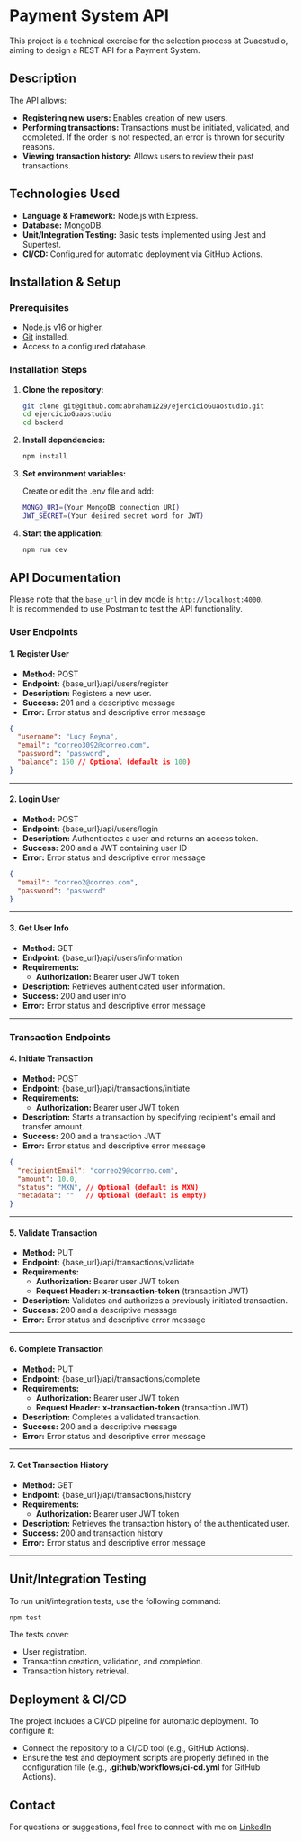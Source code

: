 # Payment System API

This project is a technical exercise for the selection process at Guaostudio, aiming to design a REST API for a Payment System.

## Description

The API allows:

- **Registering new users:** Enables creation of new users.
- **Performing transactions:** Transactions must be initiated, validated, and completed. If the order is not respected, an error is thrown for security reasons.
- **Viewing transaction history:** Allows users to review their past transactions.

## Technologies Used

- **Language & Framework:** Node.js with Express.
- **Database:** MongoDB.
- **Unit/Integration Testing:** Basic tests implemented using Jest and Supertest.
- **CI/CD:** Configured for automatic deployment via GitHub Actions.

## Installation & Setup

### Prerequisites

- [Node.js](https://nodejs.org/) v16 or higher.
- [Git](https://git-scm.com/) installed.
- Access to a configured database.

### Installation Steps

1. **Clone the repository:**

   ```bash
   git clone git@github.com:abraham1229/ejercicioGuaostudio.git
   cd ejercicioGuaostudio
   cd backend
   ```

2. **Install dependencies:**

   ```bash
   npm install
   ```

3. **Set environment variables:**

   Create or edit the .env file and add:

   ```bash
   MONGO_URI=(Your MongoDB connection URI)
   JWT_SECRET=(Your desired secret word for JWT)
   ```

4. **Start the application:**

   ```bash
   npm run dev
   ```

## API Documentation

Please note that the `base_url` in dev mode is `http://localhost:4000`.  
It is recommended to use Postman to test the API functionality.

### User Endpoints

#### 1. Register User
- **Method:** POST  
- **Endpoint:** {base_url}/api/users/register  
- **Description:** Registers a new user.
- **Success:** 201 and a descriptive message  
- **Error:** Error status and descriptive error message

```json
{
  "username": "Lucy Reyna",
  "email": "correo3092@correo.com",
  "password": "password",
  "balance": 150 // Optional (default is 100)
}
```

---

#### 2. Login User
- **Method:** POST  
- **Endpoint:** {base_url}/api/users/login  
- **Description:** Authenticates a user and returns an access token.
- **Success:** 200 and a JWT containing user ID  
- **Error:** Error status and descriptive error message

```json
{
  "email": "correo2@correo.com",
  "password": "password"
}
```

---

#### 3. Get User Info
- **Method:** GET  
- **Endpoint:** {base_url}/api/users/information  
- **Requirements:**
  - **Authorization:** Bearer user JWT token
- **Description:** Retrieves authenticated user information.
- **Success:** 200 and user info  
- **Error:** Error status and descriptive error message

---

### Transaction Endpoints

#### 4. Initiate Transaction
- **Method:** POST  
- **Endpoint:** {base_url}/api/transactions/initiate  
- **Requirements:**
  - **Authorization:** Bearer user JWT token
- **Description:** Starts a transaction by specifying recipient's email and transfer amount.
- **Success:** 200 and a transaction JWT  
- **Error:** Error status and descriptive error message

```json
{
  "recipientEmail": "correo29@correo.com",
  "amount": 10.0,
  "status": "MXN", // Optional (default is MXN)
  "metadata": ""   // Optional (default is empty)
}
```

---

#### 5. Validate Transaction
- **Method:** PUT  
- **Endpoint:** {base_url}/api/transactions/validate  
- **Requirements:**
  - **Authorization:** Bearer user JWT token  
  - **Request Header:** **x-transaction-token** (transaction JWT)
- **Description:** Validates and authorizes a previously initiated transaction.
- **Success:** 200 and a descriptive message  
- **Error:** Error status and descriptive error message

---

#### 6. Complete Transaction
- **Method:** PUT  
- **Endpoint:** {base_url}/api/transactions/complete  
- **Requirements:**
  - **Authorization:** Bearer user JWT token  
  - **Request Header:** **x-transaction-token** (transaction JWT)
- **Description:** Completes a validated transaction.
- **Success:** 200 and a descriptive message  
- **Error:** Error status and descriptive error message

---

#### 7. Get Transaction History
- **Method:** GET  
- **Endpoint:** {base_url}/api/transactions/history  
- **Requirements:**
  - **Authorization:** Bearer user JWT token
- **Description:** Retrieves the transaction history of the authenticated user.
- **Success:** 200 and transaction history  
- **Error:** Error status and descriptive error message

---

## Unit/Integration Testing

To run unit/integration tests, use the following command:

```bash
npm test
```

The tests cover:
- User registration.
- Transaction creation, validation, and completion.
- Transaction history retrieval.

## Deployment & CI/CD

The project includes a CI/CD pipeline for automatic deployment. To configure it:

- Connect the repository to a CI/CD tool (e.g., GitHub Actions).
- Ensure the test and deployment scripts are properly defined in the configuration file (e.g., **.github/workflows/ci-cd.yml** for GitHub Actions).

## Contact

For questions or suggestions, feel free to connect with me on [LinkedIn](https://www.linkedin.com/in/abrahamortizcastro/)

<!--

# API de Sistema de Pagos

Este proyecto es un ejercicio técnico para el proceso de selección en Guaostudio, cuyo objetivo es diseñar una API REST para un Sistema de Pagos.

## Descripción

La API permite:

- **Registrar nuevos usuarios:** Permite la creación de nuevos usuarios.
- **Realizar transacciones:** Se deben iniciar, validar y terminar transacciones, si no se respeta ese orden, por seguridad, manda error.
- **Consultar el historial de transacciones:** Permite al usuario revisar sus transacciones previas.

## Tecnologías Utilizadas

- **Lenguaje y Framework:** Node.js con Express.
- **Base de datos:** MongoDB.
- **Pruebas Unitarias:** Se han implementado pruebas básicas usando jest y supertest.
- **CI/CD:** Configuración para despliegue automático mediante Github Actions.

## Instalación y Configuración

### Prerrequisitos

- [Node.js](https://nodejs.org/) v16 o superior.
- [Git](https://git-scm.com/) instalado.
- Acceso a la base de datos configurada según la elección del desarrollador.

### Pasos de Instalación

1. **Clonar el repositorio:**
   ```bash
   git clone git@github.com:abraham1229/ejercicioGuaostudio.git
   cd ejercicioGuaostudio
   cd backend
    ```
2. **Instalar dependencias:**
   ```bash
   npm install
   ```

3. **Configurar variables de entorno:**

   Crear y/o editar archivo .env y poner
   ```
   MONGO_URI = (URI para la conexion de su base de datos/nombrebase de datos)
   JWT_SECRET = (palabra secreta deseada para hacer los JWT)  
   ```

4. **Iniciar la aplicación:**

   ```bash
   npm run dev
   ```

## Documentación de API

Por favor tome en consideración que base_url en modo dev es http://localhost:4000. 
Se recomienda usar postman para probar la funcionalidad de la api.

### Endpoints de Usuario

#### 1. Agregar Usuario
- **Método:** POST  
- **Endpoint:** {base_url}/api/users/register  
- **Descripción:** Registra un nuevo usuario.
- **Success:** 201 y mensaje descriptivo
- **Error:** Status de error y mensaje descriptivo del error

```json
{
    "username": "Luchi Reyna",
    "email": "correo3092@correo.com",
    "password": "password",
    "balance": 150 Opcional (Default es 100)
}
```

---

#### 2. Identificar Usuario
- **Método:** POST  
- **Endpoint:** {base_url}/api/users/login  
- **Descripción:** Autentica a un usuario y devuelve un token de acceso.
- **Success:** 200 y JWT de id de usuario
- **Error:** Status de error y mensaje descriptivo del error

```json
{
    "email": "correo2@correo.com",
    "password": "password"
}
```

---

#### 3. Obtener Datos del Usuario
- **Método:** GET  
- **Endpoint:** {base_url}/api/users/information  
- **Requerimientos:**
  - **Authorization:** Bearer Token JWT de usuario 
- **Descripción:** Recupera la información del usuario autenticado.
- **Success:** 200 e información de usuario puesto con el JWT
- **Error:** Status de error y mensaje descriptivo del error

---

### Endpoints de Transacciones

#### 4. Iniciar Transacción
- **Método:** POST  
- **Endpoint:** {base_url}/api/transactions/initiate  
- **Requerimientos:**
  - **Authorization:** Bearer Token JWT de usuario 
- **Descripción:** Inicia una transacción especificando el correo del destinatario y el monto a transferir.
- **Success:** 200 y JWT de id de transacción
- **Error:** Status de error y mensaje descriptivo del error

```json
{
    "recipientEmail": "correo29@correo.com",
    "amount": 10.0,
    "status" : "MXN" //Opcional (default es MXN),
    "metadata" : "" //Opcional (default es "")
}
```

---

#### 5. Autorizar Transacción
- **Método:** PUT  
- **Endpoint:** {base_url}/api/transactions/validate  
- **Requerimientos:**
  - **Authorization:** Bearer Token JWT de usuario 
  - **Request Header:** **x-transaction-token** (JWT de id de transacción)
- **Descripción:** Valida y autoriza la transacción iniciada previamente.
- **Success:** 200 y mensaje descriptivo
- **Error:** Status de error y mensaje descriptivo del error

---

#### 6. Completar Transacción
- **Método:** PUT  
- **Endpoint:** {base_url}/api/transactions/complete  
- **Requerimientos:**
  - **Authorization:** Bearer Token JWT de usuario 
  - **Request Header:** **x-transaction-token** (JWT de id de transacción)
- **Descripción:** Finaliza una transacción autorizada.
- **Success:** 200 y mensaje descriptivo
- **Error:** Status de error y mensaje descriptivo del error

---

#### 7. Obtener Historial de Transacciones
- **Método:** GET  
- **Endpoint:** {base_url}/api/transactions/history  
- **Requerimientos:**
  - **Authorization:** Bearer Token JWT de usuario 
- **Descripción:** Recupera el historial de transacciones del usuario autenticado.
- **Success:** 200 e historial de transacciones del usuario
- **Error:** Status de error y mensaje descriptivo del error

---

   
## Pruebas Unitarias

Para ejecutar las pruebas unitarias, utiliza el siguiente comando:
  ```bash
    npm test
  ```
Las pruebas cubren:
- Registro de usuarios.
- Creación, validación y autorización de transacciones.
- Consulta del historial de transacciones.

## Despliegue y CI/CD

El proyecto cuenta con un pipeline de CI/CD para despliegue automático. Para configurarlo:

- Conecta el repositorio a una herramienta de CI/CD (en mi caso fue GitHub Actions).
- Verifica que los scripts de prueba y despliegue estén correctamente definidos en el archivo de configuración correspondiente (por ejemplo, **.github/workflows/ci-cd.yml** para GitHub Actions).


## Contacto

Para dudas o sugerencias, por favor contacta a: [abrahamortizcastro1229@gmail.com]
-->
